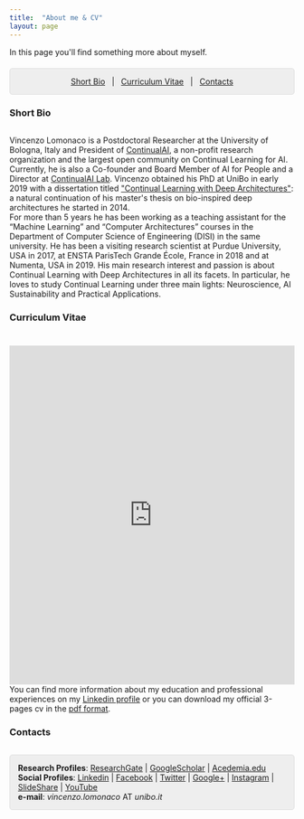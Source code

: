 ```yaml
---
title:  "About me & CV"
layout: page
---
```


In this page you'll find something more about myself.

<p style="background: rgba(0,0,0,0.06) none repeat scroll 0% 0%; border: 1px solid rgb(222, 222, 222); padding: 1em; border-radius: 5px; text-align: center; margin-top:20px">
<a href="#bio">Short Bio</a> &nbsp; | &nbsp; <a href="#cv">Curriculum Vitae</a> &nbsp; | &nbsp; <a href="#contacts">Contacts</a> <br>
</p>

<a href="#bio"></a>
<h3 id="extended-bio" style="margin-bottom:30px">Short Bio</h3>
<p>
Vincenzo Lomonaco is a Postdoctoral Researcher at the University of Bologna, Italy and President of <a href="http://www.continualai.org">ContinualAI</a>, a non-profit research organization and the largest open community on Continual Learning for AI. Currently, he is also a Co-founder and Board Member of AI for People and a Director at <a href="http://www.continualai.org/lab">ContinualAI Lab</a>. Vincenzo obtained his PhD at UniBo in early 2019 with a dissertation titled <a href="http://amsdottorato.unibo.it/9073/">"Continual Learning with Deep Architectures"</a>: a natural continuation of his master's thesis on bio-inspired deep architectures he started in 2014. 
<br>
For more than 5 years he has been working as a teaching assistant for the “Machine Learning” and “Computer Architectures” courses in the Department of Computer Science of Engineering (DISI) in the same university. He has been a visiting research scientist at Purdue University, USA in 2017, at ENSTA ParisTech Grande École, France in 2018 and at Numenta, USA in 2019. His main research interest and passion is about Continual Learning with Deep Architectures in all its facets. In particular, he loves to study Continual Learning under three main lights: Neuroscience, AI Sustainability and Practical Applications.
<br /></p>

<a href="#cv"></a>
<h3 id="cv" style="margin-bottom: 40px;">Curriculum Vitae</h3>

<!--<img src="/{{ site.baseurl }}images/cv_infographics.png" alt="cv_infographics" style="width:100%;">-->

<!--<iframe src="https://www.dropbox.com/s/z9ypyxiwfozp9si/vincenzo_lomonaco_research_cv.pdf?raw=1" width="100%" height="600" allowfullscreen="allowfullscreen" frameborder="0"></iframe>-->

<iframe src="https://www.dropbox.com/s/33drcbb1j07jqoc/vincenzo_lomonaco_cv.pdf?raw=1" width="100%" height="600" allowfullscreen="allowfullscreen" frameborder="0"></iframe>

<br>
You can find more information about my education and professional experiences on my <a href="https://it.linkedin.com/in/vincenzolomonaco">Linkedin profile</a> or you can download my official 3-pages cv in the <a href="https://www.dropbox.com/s/33drcbb1j07jqoc/vincenzo_lomonaco_cv.pdf?raw=1"  target="_blank"> pdf format</a>.

<a href="#contacts"></a>
<h3 style="margin-bottom:30px;" id="contacts">Contacts</h3>

<p style="background: rgba(0,0,0,0.06) none repeat scroll 0% 0%; border: 1px solid rgb(222, 222, 222); padding: 1em; border-radius: 5px;"><strong>Research Profiles</strong>: <a href="https://www.researchgate.net/profile/Vincenzo_Lomonaco">ResearchGate</a> | <a href="http://scholar.google.it/citations?user=rQLINtQAAAAJ&amp;hl=it">GoogleScholar</a> | <a href="https://unibo.academia.edu/VLomonaco">Acedemia.edu</a><br>
<strong>Social Profiles</strong>: <a href="https://it.linkedin.com/in/vincenzolomonaco">Linkedin</a> | <a href="https://www.facebook.com/vincenzo.lomonaco.91">Facebook</a> | <a href="https://twitter.com/v_lomonaco">Twitter</a> | <a href="http://google.com/+VincenzoLomonaco">Google+</a> | <a href="https://instagram.com/vincenzo_lomonaco/">Instagram</a> | <a href="http://www.slideshare.net/VincenzoLomonaco">SlideShare</a> | <a href="https://www.youtube.com/channel/UCBB2CDgfEl1rfSuUUSJ1s4w?view_as=subscriber">YouTube</a><br>
<strong>e-mail</strong>: <em>vincenzo.lomonaco</em> AT <em>unibo.it</em></p>

